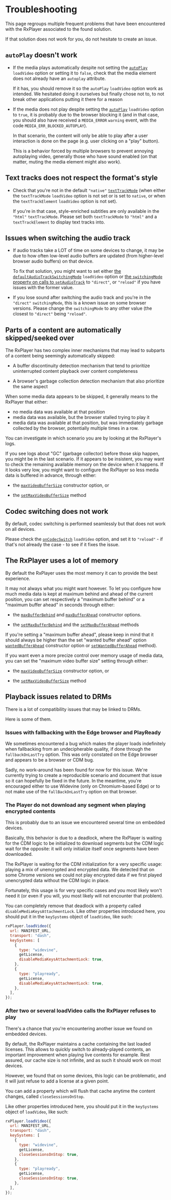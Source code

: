 # Troubleshooting

This page regroups multiple frequent problems that have been encountered with the RxPlayer
associated to the found solution.

If that solution does not work for you, do not hesitate to create an issue.

## `autoPlay` doesn't work

- If the media plays automatically despite not setting the
  [`autoPlay`](../api/Loading_a_Content.md#autoplay) `loadVideo` option or setting it to
  `false`, check that the media element does not already have an `autoplay` attribute.

  If it has, you should remove it so the `autoPlay` `loadVideo` option work as intended.
  We hesitated doing it ourselves but finally chose not to, to not break other
  applications putting it there for a reason

- If the media does not play despite setting the
  [`autoPlay`](../api/Loading_a_Content.md#autoplay) `loadVideo` option to `true`, it is
  probably due to the browser blocking it (and in that case, you should also have received
  a `MEDIA_ERROR` `warning` event, with the code `MEDIA_ERR_BLOCKED_AUTOPLAY`).

  In that scenario, the content will only be able to play after a user interaction is done
  on the page (e.g. user clicking on a "play" button).

  This is a behavior forced by multiple browsers to prevent annoying autoplaying video,
  generally those who have sound enabled (on that matter, muting the media element might
  also work).

## Text tracks does not respect the format's style

- Check that you're not in the default `"native"`
  [`textTrackMode`](../api/Loading_a_Content.md#texttrackmode) (when either the
  `textTrackMode` `loadVideo` option is not set or is set to `native`, or when the
  `textTrackElement` `loadVideo` option is not set).

  If you're in that case, style-enriched subtitles are only available in the `"html"`
  `textTrackMode`. Please set both `textTrackMode` to `"html"` and a `textTrackElement` to
  display text tracks into.

## Issues when switching the audio track

- If audio tracks take a LOT of time on some devices to change, it may be due to how often
  low-level audio buffers are updated (from higher-level browser audio buffers) on that
  device.

  To fix that solution, you might want to set either
  [the `defaultAudioTrackSwitchingMode`](../api/Loading_a_Content.md#defaultaudiotrackswitchingmode)
  `loadVideo` option or
  [the `switchingMode` property on calls to `setAudioTrack`](../api/Track_Selection/setAudioTrack.md)
  to `"direct"`, or `"reload"` if you have issues with the former value.

- If you lose sound after switching the audio track and you're in the `"direct"`
  `switchingMode`, this is a known issue on some browser versions. Please change the
  `switchingMode` to any other value (the closest to `"direct"` being `"reload"`.

## Parts of a content are automatically skipped/seeked over

The RxPlayer has two complex inner mechanisms that may lead to subparts of a content being
seemingly automatically skipped:

- A buffer discontinuity detection mechanism that tend to prioritize uninterrupted content
  playback over content completeness

- A browser's garbage collection detection mechanism that also prioritize the same aspect

When some media data appears to be skipped, it generally means to the RxPlayer that
either:

- no media data was available at that position
- media data was available, but the browser stalled trying to play it
- media data was available at that position, but was immediately garbage collected by the
  browser, potentially multiple times in a row.

You can investigate in which scenario you are by looking at the RxPlayer's logs.

If you see logs about "GC" (garbage collector) before those skip happen, you might be in
the last scenario. If it appears to be insistent, you may want to check the remaining
available memory on the device when it happens. If it looks very low, you might want to
configure the RxPlayer so less media data is buffered in advance, through either:

- the [`maxVideoBufferSize`](../api/Creating_a_Player.md#maxvideobuffersize) constructor
  option, or

- the [`setMaxVideoBufferSize`](../api/Buffer_Control/setMaxVideoBufferSize.md) method

## Codec switching does not work

By default, codec switching is performed seamlessly but that does not work on all devices.

Please check the [`onCodecSwitch`](../api/Loading_a_Content.md#oncodecswitch) `loadVideo`
option, and set it to `"reload"` - if that's not already the case - to see if it fixes the
issue.

## The RxPlayer uses a lot of memory

By default the RxPlayer uses the most memory it can to provide the best experience.

It may not always what you might want however. To let you configure how much media data is
kept at maximum behind and ahead of the current position, you can set respectively a
"maximum buffer behind" or a "maximum buffer ahead" in seconds through either:

- the [`maxBufferBehind`](../api/Creating_a_Player.md#maxbufferbehind) and
  [`maxBufferAhead`](../api/Creating_a_Player.md#maxbufferahead) constructor options.

- the [`setMaxBufferBehind`](../api/Buffer_Control/setMaxBufferBehind.md) and the
  [`setMaxBufferAhead`](../api/Buffer_Control/setMaxBufferAhead.md) methods

If you're setting a "maximum buffer ahead", please keep in mind that it should always be
higher than the set "wanted buffer ahead" option
[`wantedBufferAhead`](../api/Creating_a_Player.md#wantedbufferahead) constructor option or
[`setWantedBufferAhead`](../api/Buffer_Control/setWantedBufferAhead.md) method).

If you want even a more precize control over memory usage of media data, you can set the
"maximum video buffer size" setting through either:

- the [`maxVideoBufferSize`](../api/Creating_a_Player.md#maxvideobuffersize) constructor
  option, or

- the [`setMaxVideoBufferSize`](../api/Buffer_Control/setMaxVideoBufferSize.md) method

## Playback issues related to DRMs

There is a lot of compatibility issues that may be linked to DRMs.

Here is some of them.

### Issues with fallbacking with the Edge browser and PlayReady

We sometimes encountered a bug which makes the player loads indefinitely when fallbacking
from an undecipherable quality, if done through the `fallbackOnLastTry` option. This was
only constated on the Edge browser and appears to be a browser or CDM bug.

Sadly, no work-around has been found for now for this issue. We're currently trying to
create a reproducible scenario and document that issue so it can hopefully be fixed in the
future. In the meantime, you're encouraged either to use Widevine (only on Chromium-based
Edge) or to not make use of the `fallBackOnLastTry` option on that browser.

### The Player do not download any segment when playing encrypted contents

This is probably due to an issue we encountered several time on embedded devices.

Basically, this behavior is due to a deadlock, where the RxPlayer is waiting for the CDM
logic to be initialized to download segments but the CDM logic wait for the opposite: it
will only initialize itself once segments have been downloaded.

The RxPlayer is waiting for the CDM initialization for a very specific usage: playing a
mix of unencrypted and encrypted data. We detected that on some Chrome versions we could
not play encrypted data if we first played unencrypted data without the CDM logic in
place.

Fortunately, this usage is for very specific cases and you most likely won't need it (or
even if you will, you most likely will not encounter that problem).

You can completely remove that deadlock with a property called
`disableMediaKeysAttachmentLock`. Like other properties introduced here, you should put it
in the `keySystems` object of `loadVideo`, like such:

```js
rxPlayer.loadVideo({
  url: MANIFEST_URL,
  transport: "dash",
  keySystems: [
    {
      type: "widevine",
      getLicense,
      disableMediaKeysAttachmentLock: true,
    },
    {
      type: "playready",
      getLicense,
      disableMediaKeysAttachmentLock: true,
    },
  ],
});
```

### After two or several loadVideo calls the RxPlayer refuses to play

There's a chance that you're encountering another issue we found on embedded devices.

By default, the RxPlayer maintains a cache containing the last loaded licenses. This
allows to quickly switch to already-played contents, an important improvement when playing
live contents for example. Rest assured, our cache size is not infinite, and as such it
should work on most devices.

However, we found that on some devices, this logic can be problematic, and it will just
refuse to add a license at a given point.

You can add a property which will flush that cache anytime the content changes, called
`closeSessionsOnStop`.

Like other properties introduced here, you should put it in the `keySystems` object of
`loadVideo`, like such:

```js
rxPlayer.loadVideo({
  url: MANIFEST_URL,
  transport: "dash",
  keySystems: [
    {
      type: "widevine",
      getLicense,
      closeSessionsOnStop: true,
    },
    {
      type: "playready",
      getLicense,
      closeSessionsOnStop: true,
    },
  ],
});
```
